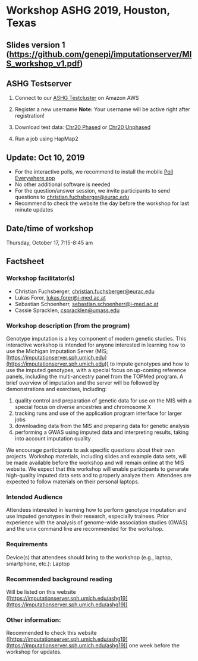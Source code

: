 # Workshop ASHG 2019, Houston, Texas


## Slides version 1 (https://github.com/genepi/imputationserver/MIS_workshop_v1.pdf)

## ASHG Testserver
1) Connect to our [ASHG Testcluster](https://imputationserver.sph.umich.edu/aws) on Amazon AWS

2) Register a new username
**Note:** Your username will be active right after registration!

3) Download test data: [Chr20 Phased](https://github.com/genepi/imputationserver/raw/master/test-data/data/chr20-phased/chr20.R50.merged.1.330k.recode.small.vcf.gz) or [Chr20 Unphased](https://github.com/genepi/imputationserver/raw/master/test-data/data/chr20-unphased/chr20.R50.merged.1.330k.recode.unphased.small.vcf.gz)

4) Run a job using HapMap2

## Update: Oct 10, 2019

- For the interactive polls, we recommend to install the mobile [Poll Everywhere app](https://www.polleverywhere.com/mobile)
- No other additional software is needed
- For the question/answer session, we invite participants to send questions to  [christian.fuchsberger@eurac.edu](mailto:christian.fuchsberger@eurac.edu)
- Recommend to check the website the day before the workshop for last minute updates

## Date/time of workshop
Thursday, October 17, 7:15-8:45 am

## Factsheet

### Workshop facilitator(s)
- Christian Fuchsberger, [christian.fuchsberger@eurac.edu](mailto:christian.fuchsberger@eurac.edu)
- Lukas Forer, [lukas.forer@i-med.ac.at](mailto:lukas.forer@i-med.ac.at)
- Sebastian Schoenherr, [sebastian.schoenherr@i-med.ac.at](mailto:sebastian.schoenherr@i-med.ac.at)
- Cassie Spracklen, [cspracklen@umass.edu](mailto:cspracklen@umass.edu)

### Workshop description (from the program)
Genotype imputation is a key component of modern genetic studies. This interactive workshop is intended for anyone interested in learning how to use the Michigan Imputation Server (MIS; [https://imputationserver.sph.umich.edu](https://imputationserver.sph.umich.edu)) to impute genotypes and how to use the imputed genotypes, with a special focus on up-coming reference panels, including the multi-ancestry panel from the TOPMed program. A brief overview of imputation and the server will be followed by demonstrations and exercises, including:

1. quality control and preparation of genetic data for use on the MIS with a special focus on diverse ancestries and chromosome X
2. tracking runs and use of the application program interface for larger jobs
3. downloading data from the MIS and preparing data for genetic analysis
4. performing a GWAS using imputed data and interpreting results, taking into account imputation quality

We encourage participants to ask specific questions about their own projects. Workshop materials, including slides and example data sets, will be made available before the workshop and will remain online at the MIS website. We expect that this workshop will enable participants to generate high-quality imputed data sets and to properly analyze them. Attendees are expected to follow materials on their personal laptops. 
 
### Intended Audience
Attendees interested in learning how to perform genotype imputation and use imputed genotypes in their research, especially trainees. Prior experience with the analysis of genome-wide association studies (GWAS) and the unix command line are recommended for the workshop.
 
### Requirements
Device(s) that attendees should bring to the workshop (e.g., laptop, smartphone, etc.): Laptop
 
### Recommended background reading
Will be listed on this website ([https://imputationserver.sph.umich.edu/ashg19](https://imputationserver.sph.umich.edu/ashg19))

### Other information:
Recommended to check this website ([https://imputationserver.sph.umich.edu/ashg19](https://imputationserver.sph.umich.edu/ashg19)) one week before the workshop for updates.
